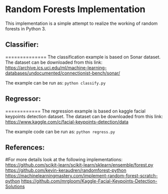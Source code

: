 Random Forests Implementation
=============================
This implementation is a simple attempt to realize the working of random forests in Python 3.

## Classifier:
==============
The classification example is based on Sonar dataset.
The dataset can be downloaded from this link: 
https://archive.ics.uci.edu/ml/machine-learning-databases/undocumented/connectionist-bench/sonar/

The example can be run as:
``python classify.py``
 
## Regressor:
============
The regression example is based on kaggle facial keypoints detection dataset.
The dataset can be downloaded from this link: 
https://www.kaggle.com/c/facial-keypoints-detection/data

The example code can be run as:
``python regress.py``

## References:
#For more details look at the following implementations:
https://github.com/scikit-learn/scikit-learn/sklearn/ensemble/forest.py
https://github.com/kevin-keraudren/randomforest-python
https://machinelearningmastery.com/implement-random-forest-scratch-python
https://github.com/mrgloom/Kaggle-Facial-Keypoints-Detection-Solutions


